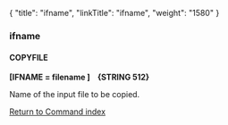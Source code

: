 {
    "title": "ifname",
    "linkTitle": "ifname",
    "weight": "1580"
}<span id="ifname"></span>

### ifname

#### COPYFILE

****[IFNAME = filename ]    {STRING 512}****

Name of the input file to be copied.

[Return to Command index](../../)
